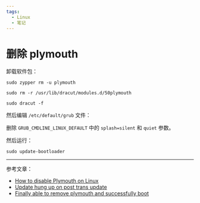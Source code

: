 ```yaml
---
tags:
  - Linux
  - 笔记
---
```


# 删除 plymouth

卸载软件包：

```
sudo zypper rm -u plymouth
```
```
sudo rm -r /usr/lib/dracut/modules.d/50plymouth
```
```
sudo dracut -f
```

然后编辑 `/etc/default/grub` 文件：

删除 `GRUB_CMDLINE_LINUX_DEFAULT` 中的 `splash=silent` 和 `quiet` 参数。

然后运行：

```
sudo update-bootloader
```

----

参考文章：

- [How to disable Plymouth on Linux](https://linuxconfig.org/how-to-disable-plymouth-on-linux)
- [Update hung up on post trans update](https://forums.opensuse.org/t/update-hung-up-on-post-trans-update/180626)
- [Finally able to remove plymouth and successfully boot](https://forums.opensuse.org/t/finally-able-to-remove-plymouth-and-successfully-boot/167946)
